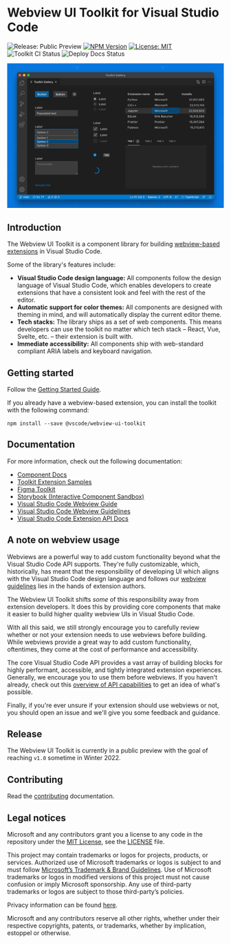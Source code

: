 # Webview UI Toolkit for Visual Studio Code

![Release: Public Preview](https://img.shields.io/badge/release-public%20preview-orange)
[![NPM Version](https://img.shields.io/npm/v/@vscode/webview-ui-toolkit?color=blue)](https://www.npmjs.com/package/@vscode/webview-ui-toolkit)
[![License: MIT](https://img.shields.io/badge/license-MIT-brightgreen)](./LICENSE)
![Toolkit CI Status](https://github.com/microsoft/vscode-webview-ui-toolkit/actions/workflows/ci.yml/badge.svg)
![Deploy Docs Status](https://github.com/microsoft/vscode-webview-ui-toolkit/actions/workflows/docs-cd.yml/badge.svg)

![Webview Toolkit for Visual Studio Code Artwork](./docs/assets/images/toolkit-artwork.png)

## Introduction

The Webview UI Toolkit is a component library for building [webview-based extensions](https://code.visualstudio.com/api/extension-guides/webview) in Visual Studio Code.

Some of the library's features include:

-   **Visual Studio Code design language:** All components follow the design language of Visual Studio Code, which enables developers to create extensions that have a consistent look and feel with the rest of the editor.
-   **Automatic support for color themes:** All components are designed with theming in mind, and will automatically display the current editor theme.
-   **Tech stacks:** The library ships as a set of web components. This means developers can use the toolkit no matter which tech stack – React, Vue, Svelte, etc. – their extension is built with.
-   **Immediate accessibility:** All components ship with web-standard compliant ARIA labels and keyboard navigation.

## Getting started

Follow the [Getting Started Guide](./docs/getting-started.md).

If you already have a webview-based extension, you can install the toolkit with the following command:

```
npm install --save @vscode/webview-ui-toolkit
```

## Documentation

For more information, check out the following documentation:

-   [Component Docs](./docs/components.md)
-   [Toolkit Extension Samples](https://github.com/microsoft/vscode-webview-ui-toolkit-samples)
-   [Figma Toolkit](https://www.figma.com/community/file/1071566662997054792/Webview-UI-Toolkit-for-Visual-Studio-Code)
-   [Storybook (Interactive Component Sandbox)](https://microsoft.github.io/vscode-webview-ui-toolkit/)
-   [Visual Studio Code Webview Guide](https://code.visualstudio.com/api/extension-guides/webview)
-   [Visual Studio Code Webview Guidelines](https://code.visualstudio.com/api/references/extension-guidelines#webviews)
-   [Visual Studio Code Extension API Docs](https://code.visualstudio.com/api)

## A note on webview usage

Webviews are a powerful way to add custom functionality beyond what the Visual Studio Code API supports. They're fully customizable, which, historically, has meant that the responsibility of developing UI which aligns with the Visual Studio Code design language and follows our [webview guidelines](https://code.visualstudio.com/api/references/extension-guidelines#webviews) lies in the hands of extension authors.

The Webview UI Toolkit shifts _some_ of this responsibility away from extension developers. It does this by providing core components that make it easier to build higher quality webview UIs in Visual Studio Code.

With all this said, we still strongly encourage you to carefully review whether or not your extension needs to use webviews before building. While webviews provide a great way to add custom functionality, oftentimes, they come at the cost of performance and accessibility.

The core Visual Studio Code API provides a vast array of building blocks for highly performant, accessible, and tightly integrated extension experiences. Generally, we encourage you to use them before webviews. If you haven't already, check out this [overview of API capabilities](https://code.visualstudio.com/api/extension-capabilities/overview) to get an idea of what's possible.

Finally, if you're ever unsure if your extension should use webviews or not, you should open an issue and we'll give you some feedback and guidance.

## Release

The Webview UI Toolkit is currently in a public preview with the goal of reaching `v1.0` sometime in Winter 2022.

## Contributing

Read the [contributing](./CONTRIBUTING.md) documentation.

## Legal notices

Microsoft and any contributors grant you a license to any code in the repository under the [MIT License](https://opensource.org/licenses/MIT), see the [LICENSE](LICENSE) file.

This project may contain trademarks or logos for projects, products, or services. Authorized use of Microsoft trademarks or logos is subject to and must follow [Microsoft’s Trademark & Brand Guidelines](https://www.microsoft.com/en-us/legal/intellectualproperty/trademarks). Use of Microsoft trademarks or logos in modified versions of this project must not cause confusion or imply Microsoft sponsorship. Any use of third-party trademarks or logos are subject to those third-party’s policies.

Privacy information can be found [here](https://privacy.microsoft.com/en-us/).

Microsoft and any contributors reserve all other rights, whether under their respective copyrights, patents, or trademarks, whether by implication, estoppel or otherwise.
